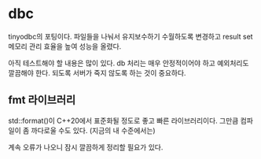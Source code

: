 # dbc 

tinyodbc의 포팅이다. 파일들을 나눠서 유지보수하기 수월하도록 변경하고 
result set 메모리 관리 효율을 높여 성능을 올렸다. 

아직 테스트해야 할 내용은 많이 있다. db 처리는 매우 안정적이어야 하고 
예외처리도 깔끔해야 한다. 되도록 서버가 죽지 않도록 하는 것이 중요하다. 

## fmt 라이브러리

std::format()이 C++20에서 표준화될 정도로 좋고 빠른 라이브러리이다. 
그만큼 컴파일이 좀 까다로울 수도 있다. (지금의 내 수준에서는)

계속 오류가 나오니 잠시 깔끔하게 정리할 필요가 있다. 

